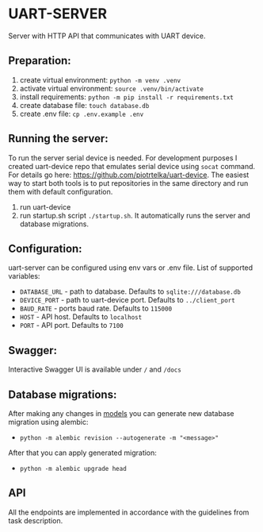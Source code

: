 # UART-SERVER

Server with HTTP API that communicates with UART device.

## Preparation:

1. create virtual environment: `python -m venv .venv`
2. activate virtual environment: `source .venv/bin/activate`
3. install requirements: `python -m pip install -r requirements.txt`
4. create database file: `touch database.db`
5. create .env file: `cp .env.example .env`

## Running the server:

To run the server serial device is needed. For development purposes I created uart-device repo that emulates serial device using `socat` command.
For details go here: https://github.com/piotrtelka/uart-device. The easiest way to start both tools is to put repositories in the same directory and run them with default configuration.

1. run uart-device
2. run startup.sh script `./startup.sh`. It automatically runs the server and database migrations.

## Configuration:

uart-server can be configured using env vars or .env file. List of supported variables:
- `DATABASE_URL` - path to database. Defaults to `sqlite:///database.db`
- `DEVICE_PORT` - path to uart-device port. Defaults to `../client_port`
- `BAUD_RATE` - ports baud rate. Defaults to `115000`
- `HOST` - API host. Defaults to `localhost`
- `PORT` - API port. Defaults to `7100`

## Swagger:

Interactive Swagger UI is available under `/` and `/docs`

## Database migrations:

After making any changes in [models](app%2Fsql%2Fmodels) you can generate new database migration using alembic:
- `python -m alembic revision --autogenerate -m "<message>"`

After that you can apply generated migration:
- `python -m alembic upgrade head`

## API

All the endpoints are implemented in accordance with the guidelines from task description.
